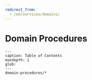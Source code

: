 ```yaml
---
redirect_from:
  - /en/services/domains/
---
```


# Domain Procedures

```{toctree}
---
caption: Table of Contents
maxdepth: 1
glob:
---
domain-procedures/*
```
